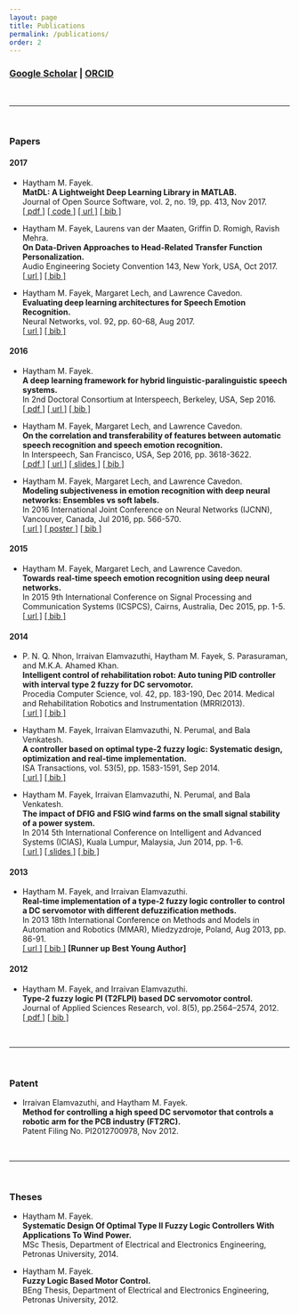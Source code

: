 ```yaml
---
layout: page
title: Publications
permalink: /publications/
order: 2
---
```


### [Google Scholar](https://scholar.google.com/citations?user=l5T9RtcAAAAJ&hl=en&authuser=1) | [ORCID](https://orcid.org/0000-0002-1840-7605)

<br/>

---

<br/>


### Papers

#### 2017

- Haytham M. Fayek.  
**MatDL: A Lightweight Deep Learning Library in MATLAB.**  
Journal of Open Source Software, vol. 2, no. 19, pp. 413, Nov 2017.  
[[ pdf ]](http://www.theoj.org/joss-papers/joss.00413/10.21105.joss.00413.pdf)
[[ code ]](https://github.com/haythamfayek/MatDL)
[[ url ]](https://doi.org/10.21105/joss.00413)
[[ bib ]](../assets/bibtex/Fayek_joss17.bib)

- Haytham M. Fayek, Laurens van der Maaten, Griffin D. Romigh, Ravish Mehra.  
**On Data-Driven Approaches to Head-Related Transfer Function Personalization.**  
Audio Engineering Society Convention 143, New York, USA, Oct 2017.  
[[ url ]](http://www.aes.org/e-lib/browse.cfm?elib=19287)
[[ bib ]](../assets/bibtex/Fayek_aes17.bib)

- Haytham M. Fayek, Margaret Lech, and Lawrence Cavedon.  
**Evaluating deep learning architectures for Speech Emotion Recognition.**  
Neural Networks, vol. 92, pp. 60-68, Aug 2017.  
[[ url ]](http://doi.org/10.1016/j.neunet.2017.02.013)
[[ bib ]](../assets/bibtex/Fayek_nn17.bib)

#### 2016

- Haytham M. Fayek.  
**A deep learning framework for hybrid linguistic-paralinguistic speech systems.**  
In 2nd Doctoral Consortium at Interspeech, Berkeley, USA, Sep 2016.  
[[ pdf ]](http://www.isca-students.org/sites/default/files/2ndDC_paper_2.pdf)
[[ url ]](http://www.isca-students.org/?q=node/4809)
[[ bib ]](../assets/bibtex/Fayek_isdc16.bib)

- Haytham M. Fayek, Margaret Lech, and Lawrence Cavedon.  
**On the correlation and transferability of features between automatic speech recognition and speech emotion recognition.**  
In Interspeech, San Francisco, USA, Sep 2016, pp. 3618-3622.  
[[ pdf ]](http://www.isca-speech.org/archive/Interspeech_2016/pdfs/0868.PDF)
[[ url ]](http://www.isca-speech.org/archive/Interspeech_2016/abstracts/0868.html)
[[ slides ]](../assets/presentations/Fayek_is16.pdf)
[[ bib ]](../assets/bibtex/Fayek_is16.bib)

- Haytham M. Fayek, Margaret Lech, and Lawrence Cavedon.  
**Modeling subjectiveness in emotion recognition with deep neural networks: Ensembles vs soft labels.**  
In 2016 International Joint Conference on Neural Networks (IJCNN), Vancouver, Canada, Jul 2016, pp. 566-570.  
[[ url ]](http://ieeexplore.ieee.org/abstract/document/7727250/)
[[ poster ]](../assets/presentations/Fayek_ijcnn16.pdf)
[[ bib ]](../assets/bibtex/Fayek_ijcnn16.bib)

#### 2015

- Haytham M. Fayek, Margaret Lech, and Lawrence Cavedon.  
**Towards real-time speech emotion recognition using deep neural networks.**  
In 2015 9th International Conference on Signal Processing and Communication Systems (ICSPCS), Cairns, Australia, Dec 2015, pp. 1-5.  
[[ url ]](http://ieeexplore.ieee.org/xpl/login.jsp?tp=&arnumber=7391796&url=http%3A%2F%2Fieeexplore.ieee.org%2Fxpls%2Fabs_all.jsp%3Farnumber%3D7391796)
[[ bib ]](../assets/bibtex/Fayek_icspcs15.bib)

#### 2014

- P. N. Q. Nhon, Irraivan Elamvazuthi, Haytham M. Fayek, S. Parasuraman, and M.K.A. Ahamed Khan.  
**Intelligent control of rehabilitation robot: Auto tuning PID controller with interval type 2 fuzzy for DC servomotor.**  
Procedia Computer Science, vol. 42, pp. 183-190, Dec 2014. Medical and Rehabilitation Robotics and Instrumentation (MRRI2013).  
[[ url ]](https://doi.org/10.1016/j.procs.2014.11.050)
[[ bib ]](../assets/bibtex/Fayek_pcs14.bib)

- Haytham M. Fayek, Irraivan Elamvazuthi, N. Perumal, and Bala Venkatesh.  
**A controller based on optimal type-2 fuzzy logic: Systematic design, optimization and real-time implementation.**  
ISA Transactions, vol. 53(5), pp. 1583-1591, Sep 2014.  
[[ url ]](http://doi.org/10.1016/j.isatra.2014.06.001)
[[ bib ]](../assets/bibtex/Fayek_isa14.bib)

- Haytham M. Fayek, Irraivan Elamvazuthi, N. Perumal, and Bala Venkatesh.  
**The impact of DFIG and FSIG wind farms on the small signal stability of a power system.**  
In 2014 5th International Conference on Intelligent and Advanced Systems (ICIAS), Kuala Lumpur, Malaysia, Jun 2014, pp. 1-6.  
[[ url ]](http://ieeexplore.ieee.org/document/6869505/)
[[ slides ]](../assets/presentations/Fayek_icias16.pdf)
[[ bib ]](../assets/bibtex/Fayek_icias14.bib)

#### 2013

- Haytham M. Fayek, and Irraivan Elamvazuthi.  
**Real-time implementation of a type-2 fuzzy logic controller to control a DC servomotor with different defuzzification methods.**  
In 2013 18th International Conference on Methods and Models in Automation and Robotics (MMAR), Miedzyzdroje, Poland, Aug 2013, pp. 86-91.  
[[ url ]](http://ieeexplore.ieee.org/xpl/articleDetails.jsp?arnumber=6669886)
[[ bib ]](../assets/bibtex/Fayek_mmar13.bib)
**[Runner up Best Young Author]**

#### 2012

- Haytham M. Fayek, and Irraivan Elamvazuthi.  
**Type-2 fuzzy logic PI (T2FLPI) based DC servomotor control.**  
Journal of Applied Sciences Research, vol. 8(5), pp.2564–2574, 2012.  
[[ pdf ]](http://www.aensiweb.com/old/jasr/jasr/2012/2564-2574.pdf)
[[ bib ]](../assets/bibtex/Fayek_jasr12.bib)

<br/>

---

<br/>

### Patent

- Irraivan Elamvazuthi, and Haytham M. Fayek.  
**Method for controlling a high speed DC servomotor that controls a robotic arm for the PCB industry (FT2RC).**  
Patent Filing No. PI2012700978, Nov 2012.

<br/>

---

<br/>

### Theses

- Haytham M. Fayek.  
**Systematic Design Of Optimal Type II Fuzzy Logic Controllers With Applications To Wind Power.**  
MSc Thesis, Department of Electrical and Electronics Engineering, Petronas University, 2014.

- Haytham M. Fayek.  
**Fuzzy Logic Based Motor Control.**  
BEng Thesis, Department of Electrical and Electronics Engineering, Petronas University, 2012.
